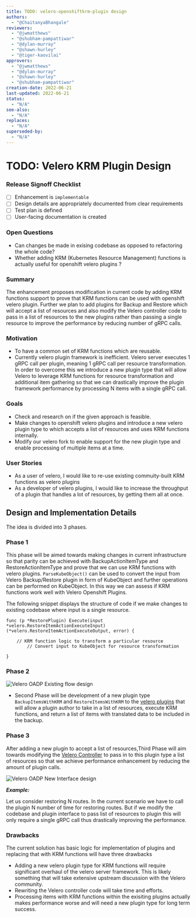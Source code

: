 ```yaml
---
title: TODO: velero-openshiftkrm-plugin design
authors:
  - "@ChaitanyaBhangale"
reviewers:
  - "@jwmatthews"
  - "@shubham-pampattiwar"
  - "@dylan-murray"
  - "@shawn-hurley"
  - "@tiger-kaovilai"
approvers:
  - "@jwmatthews"
  - "@dylan-murray"
  - "@shawn-hurley"
  - "@shubham-pampattiwar"
creation-date: 2022-06-21
last-updated: 2022-06-21
status:
  - "N/A"
see-also:
  - "N/A"
replaces:
  - "N/A"
superseded-by:
  - "N/A"
---
```


# TODO: Velero KRM Plugin Design

### Release Signoff Checklist

- [ ] Enhancement is `implementable`
- [ ] Design details are appropriately documented from clear requirements
- [ ] Test plan is defined
- [ ] User-facing documentation is created

### Open Questions
-  Can changes be made in exising codebase as opposed to refactoring the whole code?
-  Whether adding KRM (Kubernetes Resource Management) functions is actually useful for openshift velero plugins ?

### Summary
The enhancement proposes modification in current code by adding KRM functions support to prove that KRM functions can be used with openshift velero plugin. Further we plan to add plugins for Backup and Restore which will accept a list of resources and also modify the Velero controller code to pass in a list of resources to the new plugins rather than passing a single resource to improve the performance by reducing number of gRPC calls.

### Motivation

- To have a common set of KRM functions which are reusable.
- Currently velero plugin framework is inefficient. Velero server executes 1 gRPC call per plugin, meaning 1 gRPC call per resource transformation.  In order to overcome this we introduce a new plugin type that will allow Velero to leverage KRM functions for resource transformation and additional item gathering so that we can drastically improve the plugin framework performance by processing N items with a single gRPC call.

### Goals
- Check and research on if the given approach is feasible.
- Make changes to openshift velero plugins and introduce a new velero plugin type to which accepts a list of resources and uses KRM functions internally.
- Modify our velero fork to enable support for the new plugin type and enable processing of multiple items at a time.

### User Stories
- As a user of velero, I would like to re-use existing commuity-built KRM functions as velero plugins
- As a developer of velero plugins, I would like to increase the throughput of a plugin that handles a lot of resources, by getting them all at once.


## Design and Implementation Details

The idea is divided into 3 phases.

### Phase 1
This phase will be aimed towards making changes in current infrastructure so that parity can be achieved with BackupActionItemType and RestoreActionItemType and prove that we can use KRM functions with velero plugins. `ParseKubeObject()` can be used to convert the input from Velero Backup/Restore plugin in form of KubeObject and further operations can be performed on KubeObject. In this way we can assess if KRM functions work well with Velero Openshift Plugins.

The following snippet displays the structure of code if we make changes to existing codebase where input is a single resource.
```
func (p *RestorePlugin) Execute(input *velero.RestoreItemActionExecuteInput)
(*velero.RestoreItemActionExecuteOutput, error) {

	// KRM function logic to transform a particular resource
        // Convert input to KubeObject for resource transformation

}
```
### Phase 2
![Velero OADP Existing flow design](../images/velero_phase2_design.png)

- Second Phase will be development of a new plugin type `BackupItemsWithKRM` and `RestoreItemsWithKRM` to the [velero plugins](https://github.com/vmware-tanzu/velero/tree/main/pkg/plugin/velero) that will allow a plugin author to take in a list of resources, execute KRM functions, and return a list of items with translated data to be included in the backup.


### Phase 3
After adding a new plugin to accept a list of resources,Third Phase will aim towards modifying the [Velero Controller](https://github.com/vmware-tanzu/velero/blob/main/pkg/backup/backup.go#L180)  to pass in to this plugin type a list of resources so that we achieve performance enhancement by reducing the amount of plugin calls.

![Velero OADP New Interface design](../images/velero_phase3_design.png)

***Example:***

Let us consider restoring N routes. In the current scenario we have to call the plugin N number of time for restoring routes. But if we modify the codebase and plugin interface to pass list of resources to plugin this will only require a single gRPC call thus drastically improving the performance.


### Drawbacks

The current solution has basic logic for implementation of plugins and replacing that with KRM functions will have three drawbacks

- Adding a new velero plugin type for KRM functions will require significant overhaul of the velero server framework. This is likely something that will take extensive upstream discussion with the Velero community.
- Rewriting the Velero controller code will take time and efforts.
- Processing items with KRM functions within the exisiting plugins actually makes performance worse and will need a new plugin type for long term success.

